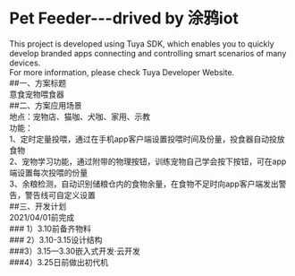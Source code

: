 # Pet Feeder---drived by 涂鸦iot
This project is developed using Tuya SDK, which enables you to quickly develop branded apps connecting and controlling smart scenarios of many devices.         
For more information, please check Tuya Developer Website.<br>
##一、方案标题<br>
意食宠物喂食器<br>
##二、方案应用场景<br>
地点：宠物店、猫咖、犬咖、家用、示教<br>
功能：<br>
    1、定时定量投喂，通过在手机app客户端设置投喂时间及份量，投食器自动投放食物<br>
    2、宠物学习功能，通过附带的物理按钮，训练宠物自己学会按下按钮，可在app端设置每次投喂的份量<br>
    3、余粮检测，自动识别储粮仓内的食物余量，在食物不足时向app客户端发出警告，警告线可自定义设置<br>
##三、开发计划<br>
    2021/04/01前完成<br>
       ### 1）3.10前备齐物料<br>
       ### 2）3.10-3.15设计结构<br>
       ###3）3.15—3.30嵌入式开发·云开发<br>
       ###4）3.25日前做出初代机<br>
